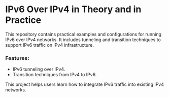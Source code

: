 # IPv6 Over IPv4 in Theory and in Practice

This repository contains practical examples and configurations for running IPv6 over IPv4 networks. It includes tunneling and transition techniques to support IPv6 traffic on IPv4 infrastructure.

### Features:
- IPv6 tunneling over IPv4.
- Transition techniques from IPv4 to IPv6.

This project helps users learn how to integrate IPv6 traffic into existing IPv4 networks.

